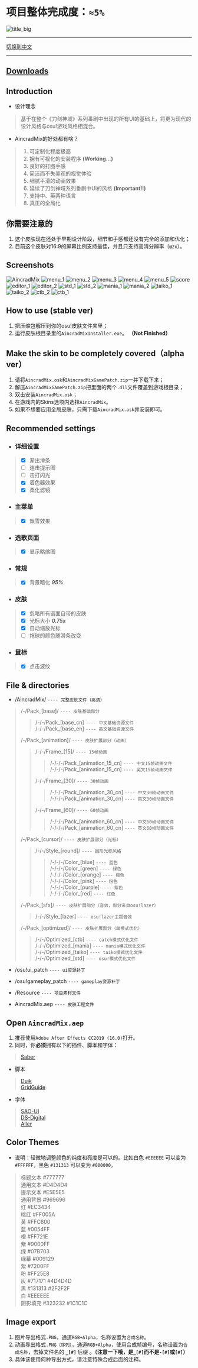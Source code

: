 # 项目整体完成度：`≈5%`

![title_big]

----

[切换到中文]

----

## [Downloads]

## Introduction

- 设计理念  

> 基于在整个《刀剑神域》系列番剧中出现的所有UI的基础上，将更为现代的设计风格与osu!游戏风格相混合。  

- AincradMix的好处都有啥？  

> 1. 可定制化程度极高
> 2. 拥有可视化的安装程序 **(Working...)**
> 3. 良好的打图手感
> 4. 简洁而不失美观的视觉体验
> 5. 细腻平滑的动画效果
> 6. 延续了刀剑神域系列番剧中UI的风格 **(Important!!)**
> 7. 支持中、英两种语言
> 8. 真正的全局化

## 你需要注意的

 1. 这个皮肤现在还处于早期设计阶段，细节和手感都还没有完全的添加和优化；
 2. 目前这个皮肤对16:9的屏幕比例支持最佳，并且只支持高清分辨率（`@2x`）。

## Screenshots

![AincradMix]
![menu_1]
![menu_2]
![menu_3]
![menu_4]
![menu_5]
![score]
![editor_1]
![editor_2]
![std_1]
![std_2]
![mania_1]
![mania_2]
![taiko_1]
![taiko_2]
![ctb_2]
![ctb_1]

## How to use (stable ver)

 1. 把压缩包解压到你的osu!皮肤文件夹里；
 2. 运行皮肤根目录里的`AincradMixInstaller.exe`。 **（Not Finished）**

## Make the skin to be completely covered（alpha ver）

 1. 请将`AincradMix.osk`和`AincradMixGamePatch.zip`一并下载下来；
 2. 解压`AincradMixGamePatch.zip`把里面的两个`.dll`文件覆盖到游戏根目录；
 3. 双击安装`AincradMix.osk`；
 4. 在游戏内的Skins选项内选择`AincradMix`。
 5. 如果不想要应用全局皮肤，只需下载`AincradMix.osk`并安装即可。

## Recommended settings

- ### 详细设置

> - [x] 渐出滑条
> - [ ] 连击提示图
> - [ ] 击打闪光
> - [x] 着色器效果
> - [x] 柔化滤镜

- ### 主菜单

> - [x] 飘雪效果

- ### 选歌页面

> - [x] 显示略缩图

- ### 常规

> - [x] 背景暗化 ***95%***

- ### 皮肤

> - [x] 忽略所有谱面自带的皮肤
> - [x] 光标大小 ***0.75x***
> - [x] 自动缩放光标
> - [ ] 拖球的颜色随滑条改变

- ### 鼠标

> - [x] 点击波纹

## File & directories

- /AincradMix/ `---- 完整皮肤文件（高清）`

> /-/Pack_[base]/ `---- 皮肤基础部分`  
>> /-/-/Pack_[base_cn] `---- 中文基础资源文件`  
>> /-/-/Pack_[base_en] `---- 英文基础资源文件`  
>
> /-/Pack_[animation]/ `---- 皮肤扩展部分（动画）`  
>> /-/-/Frame_[15]/  `---- 15帧动画`  
>>> /-/-/-/Pack_[animation_15_cn] `---- 中文15帧动画文件`  
>>> /-/-/-/Pack_[animation_15_cn] `---- 英文15帧动画文件`  
>>
>> /-/-/Frame_[30]/  `---- 30帧动画`  
>>> /-/-/-/Pack_[animation_30_cn] `---- 中文30帧动画文件`  
>>> /-/-/-/Pack_[animation_30_cn] `---- 英文30帧动画文件`  
>>
>> /-/-/Frame_[60]/  `---- 60帧动画`  
>>> /-/-/-/Pack_[animation_60_cn] `---- 中文60帧动画文件`  
>>> /-/-/-/Pack_[animation_60_cn] `---- 英文60帧动画文件`  
>
> /-/Pack_[cursor]/ `---- 皮肤扩展部分（光标）`  
>> /-/-/Style_[round]/ `---- 圆形光标风格`  
>>> /-/-/-/Color_[blue] `---- 蓝色`  
>>> /-/-/-/Color_[green] `---- 绿色`  
>>> /-/-/-/Color_[orange] `---- 橙色`  
>>> /-/-/-/Color_[pink] `---- 粉色`  
>>> /-/-/-/Color_[purple] `---- 紫色`  
>>> /-/-/-/Color_[red] `---- 红色`  
>
> /-/Pack_[sfx]/ `---- 皮肤扩展部分（音效，部分来自osu!lazer）`  
>> /-/-/Style_[lazer] `---- osu!lazer主题音效`  
>
> /-/Pack_[optimized]/ `---- 皮肤扩展部分（单模式优化）`  
>> /-/-/Optimized_[ctb] `---- catch模式优化文件`  
>> /-/-/Optimized_[mania] `---- mania模式优化文件`  
>> /-/-/Optimized_[taiko] `---- taiko模式优化文件`  
>> /-/-/Optimized_[std] `---- osu!模式优化文件`  

- /osu!ui_patch `---- ui资源补丁`  

- /osu!gameplay_patch `---- gameplay资源补丁`  

- /Resource `---- 项目素材文件`  

- AincradMix.aep `---- 皮肤工程文件`

## Open `AincradMix.aep`

 1. 推荐使用`Adobe After Effects CC2019 (16.0)`打开。
 2. 同时，你**必须**拥有以下的插件、脚本和字体：

> [Saber]  

- 脚本

> [Duik]  
> [GridGuide]  

- 字体

> [SAO-UI]  
> [DS-Digital]  
> [Aller]  

## Color Themes

- 说明：轻微地调整颜色的纯度和亮度是可以的。比如白色 `#EEEEEE` 可以变为 `#FFFFFF`，黑色 `#131313` 可以变为 `#000000`。

> 标题文本 #777777  
> 通用文本 #D4D4D4  
> 提示文本 #E5E5E5  
> 通用背景 #969696  
> 红 #EC3434  
> 桃红 #FF005A  
> 黄 #FFC600  
> 蓝 #0054FF  
> 橙 #FF721E  
> 紫 #9000FF  
> 绿 #07B703  
> 绿幕 #009129  
> 紫 #7200FF  
> 粉 #FF25E8  
> 灰 #717171 #4D4D4D  
> 黑 #131313 #2F2F2F  
> 白 #EEEEEE  
> 阴影填充 #323232 #1C1C1C

## Image export

 1. 图片导出格式`.PNG`，通道`RGB+Alpha`，名称设置为`合成名称`。
 2. 动画导出格式`.PNG（序列）`，通道`RGB+Alpha`，使用合成帧编号，名称设置为`合成名称`，去掉文件名的 **`_[#]`** 后缀 **。（注意一下哦，是`_[#]`而不是`-[#]`或`[#]`）**
 3. 具体该使用何种导出方式，请注意特殊合成后面的注释。

<!-- links -->
[AincradMix]:https://raw.githubusercontent.com/Sendevia/sendevia.github.io/master/assets/images/AincradMix.png
[menu_1]:https://raw.githubusercontent.com/Sendevia/sendevia.github.io/master/assets/screenshots/menu_1.jpg
[menu_2]:https://raw.githubusercontent.com/Sendevia/sendevia.github.io/master/assets/screenshots/menu_2.jpg
[menu_3]:https://raw.githubusercontent.com/Sendevia/sendevia.github.io/master/assets/screenshots/menu_3.jpg
[menu_4]:https://raw.githubusercontent.com/Sendevia/sendevia.github.io/master/assets/screenshots/menu_4.jpg
[menu_5]:https://raw.githubusercontent.com/Sendevia/sendevia.github.io/master/assets/screenshots/menu_5.jpg
[score]:https://raw.githubusercontent.com/Sendevia/sendevia.github.io/master/assets/screenshots/score.jpg
[editor_1]:https://raw.githubusercontent.com/Sendevia/sendevia.github.io/master/assets/screenshots/editor_1.jpg
[editor_2]:https://raw.githubusercontent.com/Sendevia/sendevia.github.io/master/assets/screenshots/editor_2.jpg
[std_1]:https://raw.githubusercontent.com/Sendevia/sendevia.github.io/master/assets/screenshots/std_1.jpg
[std_2]:https://raw.githubusercontent.com/Sendevia/sendevia.github.io/master/assets/screenshots/std_2.jpg
[mania_1]:https://raw.githubusercontent.com/Sendevia/sendevia.github.io/master/assets/screenshots/mania_1.jpg
[mania_2]:https://raw.githubusercontent.com/Sendevia/sendevia.github.io/master/assets/screenshots/mania_2.jpg
[taiko_1]:https://raw.githubusercontent.com/Sendevia/sendevia.github.io/master/assets/screenshots/taiko_1.jpg
[taiko_2]:https://raw.githubusercontent.com/Sendevia/sendevia.github.io/master/assets/screenshots/taiko_2.jpg
[ctb_1]:https://raw.githubusercontent.com/Sendevia/sendevia.github.io/master/assets/screenshots/ctb_1.jpg
[ctb_2]:https://raw.githubusercontent.com/Sendevia/sendevia.github.io/master/assets/screenshots/ctb_2.jpg
[title_big]:https://raw.githubusercontent.com/Sendevia/sendevia.github.io/master/assets/images/title_big.png
[切换到中文]:https://github.com/Sendevia/AincradMix/blob/master/README.md
[Downloads]:https://github.com/Sendevia/AincradMix/releases
[Saber]:https://www.videocopilot.net/blog/2016/03/new-plug-in-saber-now-available-100-free/
[Duik]:https://rainboxprod.coop/en/tools/duik/duik-download/
[GridGuide]:https://aescripts.com/gridguide-for-after-effects/
[SAO-UI]:https://fontmeme.com/fonts/sao-ui-font/
[DS-Digital]:https://fontmeme.com/fonts/ds-digital-font/
[Aller]:https://fontmeme.com/fonts/aller-font/
